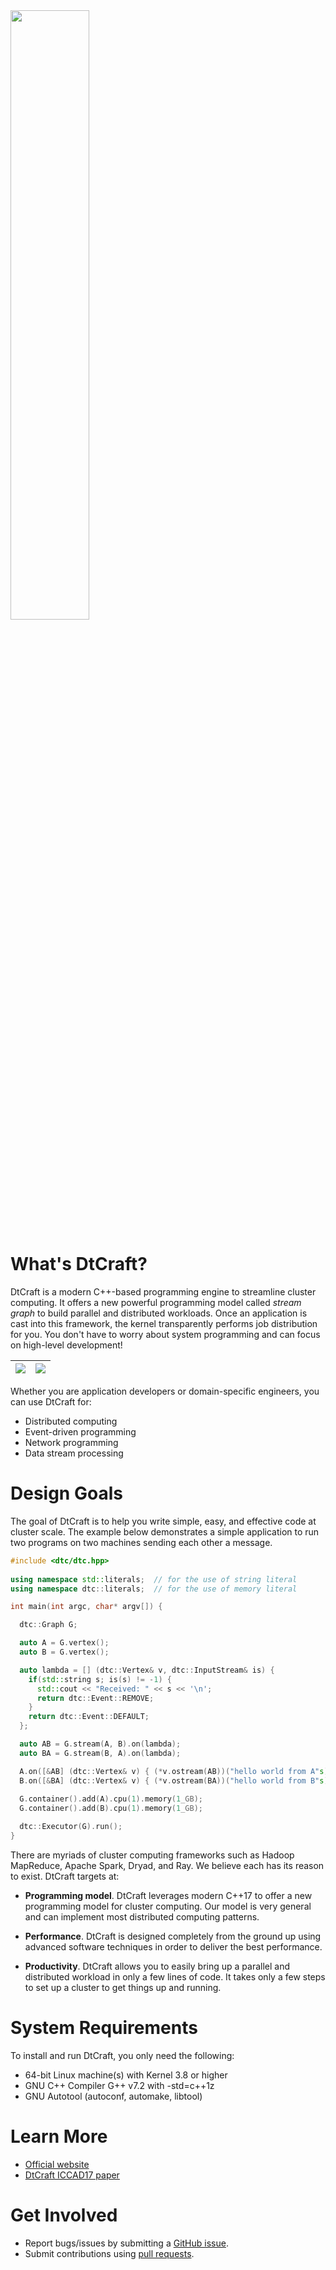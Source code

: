 <img src="https://github.com/twhuang-uiuc/DtCraft/blob/master/logo.jpg" width="50%">

# What's DtCraft?
DtCraft is a modern C++-based programming engine to streamline cluster computing. It offers a new powerful programming model called *stream graph* to build parallel and distributed workloads. Once an application is cast into this framework, the kernel transparently performs job distribution for you. You don't have to worry about system programming and can focus on high-level development!

|![](http://dtcraft.web.engr.illinois.edu/images/stream_graph.jpg)  |  ![](http://dtcraft.web.engr.illinois.edu/images/stream_graph_code.png)|
|---|---|

Whether you are application developers or domain-specific engineers, you can use DtCraft for:

- Distributed computing
- Event-driven programming
- Network programming
- Data stream processing

# Design Goals
The goal of DtCraft is to help you write simple, easy, and effective code at cluster scale. The example below demonstrates a simple application to run two programs on two machines sending each other a message.

```cpp
#include <dtc/dtc.hpp>
  
using namespace std::literals;  // for the use of string literal
using namespace dtc::literals;  // for the use of memory literal

int main(int argc, char* argv[]) {

  dtc::Graph G;

  auto A = G.vertex();
  auto B = G.vertex();

  auto lambda = [] (dtc::Vertex& v, dtc::InputStream& is) {
    if(std::string s; is(s) != -1) {
      std::cout << "Received: " << s << '\n';
      return dtc::Event::REMOVE;
    }
    return dtc::Event::DEFAULT;
  };

  auto AB = G.stream(A, B).on(lambda);
  auto BA = G.stream(B, A).on(lambda); 

  A.on([&AB] (dtc::Vertex& v) { (*v.ostream(AB))("hello world from A"s); });  
  B.on([&BA] (dtc::Vertex& v) { (*v.ostream(BA))("hello world from B"s); });
  
  G.container().add(A).cpu(1).memory(1_GB);
  G.container().add(B).cpu(1).memory(1_GB);

  dtc::Executor(G).run();
}
```

There are myriads of cluster computing frameworks such as Hadoop MapReduce, Apache Spark, Dryad, and Ray. We believe each has its reason to exist. DtCraft targets at:

- **Programming model**. DtCraft leverages modern C++17 to offer a new programming model for cluster computing. Our model is very general and can implement most distributed computing patterns.

- **Performance**. DtCraft is designed completely from the ground up using advanced software techniques in order to deliver the best performance. 

- **Productivity**. DtCraft allows you to easily bring up a parallel and distributed workload in only a few lines of code. It takes only a few steps to set up a cluster to get things up and running.

# System Requirements
To install and run DtCraft, you only need the following:
- 64-bit Linux machine(s) with Kernel 3.8 or higher
- GNU C++ Compiler G++ v7.2 with -std=c++1z
- GNU Autotool (autoconf, automake, libtool)

# Learn More
+ <a href="http://dtcraft.web.engr.illinois.edu/">Official website</a>
+ <a href="http://dtcraft.web.engr.illinois.edu/papers/iccad17_paper.pdf">DtCraft ICCAD17 paper</a>

# Get Involved
+ Report bugs/issues by submitting a <a href="https://github.com/twhuang-uiuc/DtCraft/issues">GitHub issue</a>.
+ Submit contributions using <a href="https://github.com/twhuang-uiuc/DtCraft/pulls">pull requests<a>.
